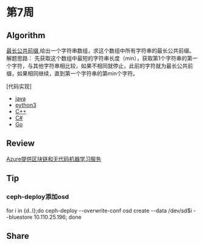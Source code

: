 # 第7周

## Algorithm

[最长公共前缀](../leetcode/7-Longest-Common-Prefix/Longest-Common-Prefix.md),给出一个字符串数组，求这个数组中所有字符串的最长公共前缀。  
解题思路：
    先获取这个数组中最短的字符串长度（min），获取第1个字符串的第一个字符，与其他字符串相比较，如果不相同就停止，此前的字符就为最长公共前缀，如果相同继续，直到第一个字符串的第min个字符。

[代码实现]

* [java](../leetcode/7-Longest-Common-Prefix/Longest-Common-Prefix.java)
* [python3](../leetcode/7-Longest-Common-Prefix/Longest-Common-Prefix.py)
* [C++](../leetcode/7-Longest-Common-Prefix/Longest-Common-Prefix.cpp)
* [C#](../leetcode/7-Longest-Common-Prefix/Longest-Common-Prefix.cs)
* [Go](../leetcode/7-Longest-Common-Prefix/Longest-Common-Prefix.go)

## Review

[Azure提供区块链和无代码机器学习服务](https://arstechnica.com/gadgets/2019/05/ahead-of-build-azure-adds-more-machine-learning-and-blockchain/)

## Tip

### ceph-deploy添加osd

for i in {d..l};do ceph-deploy --overwrite-conf osd create --data /dev/sd$i --bluestore 10.110.25.196; done

## Share